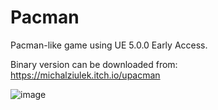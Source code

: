 # Pacman

 Pacman-like game using UE 5.0.0 Early Access.
 
 Binary version can be downloaded from: https://michalziulek.itch.io/upacman
 
![image](/pacman.png)
